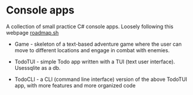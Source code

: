 # Console apps

A collection of small practice C# console apps. Loosely following this webpage [roadmap.sh](https://roadmap.sh/backend/projects)

- Game - skeleton of a text-based adventure game where the user can move to different locations and engage in combat with enemies.

- TodoTUI - simple Todo app written with a TUI (text user interface). Usessqlite as a db.

- TodoCLI - a CLI (command line interface) version of the above TodoTUI app, with more features and more organized code
